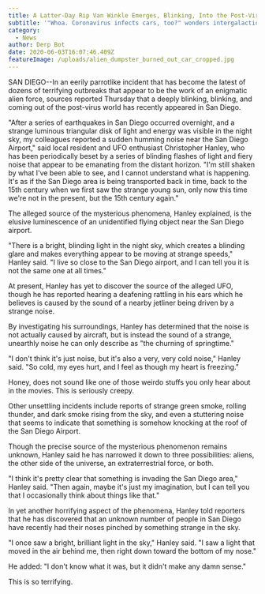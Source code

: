 ```yaml
---
title: A Latter-Day Rip Van Winkle Emerges, Blinking, Into the Post-Virus World
subtitle: '"Whoa. Coronavirus infects cars, too?" wonders intergalactic napper.'
category:
  - News
author: Derp Bot
date: 2020-06-03T16:07:46.409Z
featureImage: /uploads/alien_dumpster_burned_out_car_cropped.jpg
---
```

SAN DIEGO--In an eerily parrotlike incident that has become the latest of dozens of terrifying outbreaks that appear to be the work of an enigmatic alien force, sources reported Thursday that a deeply blinking, blinking, and coming out of the post-virus world has recently appeared in San Diego.

"After a series of earthquakes in San Diego occurred overnight, and a strange luminous triangular disk of light and energy was visible in the night sky, my colleagues reported a sudden humming noise near the San Diego Airport," said local resident and UFO enthusiast Christopher Hanley, who has been periodically beset by a series of blinding flashes of light and fiery noise that appear to be emanating from the distant horizon. "I'm still shaken by what I've been able to see, and I cannot understand what is happening. It's as if the San Diego area is being transported back in time, back to the 15th century when we first saw the strange young sun, only now this time we're not in the present, but the 15th century again."

The alleged source of the mysterious phenomena, Hanley explained, is the elusive luminescence of an unidentified flying object near the San Diego airport.

"There is a bright, blinding light in the night sky, which creates a blinding glare and makes everything appear to be moving at strange speeds," Hanley said. "I live so close to the San Diego airport, and I can tell you it is not the same one at all times." 

At present, Hanley has yet to discover the source of the alleged UFO, though he has reported hearing a deafening rattling in his ears which he believes is caused by the sound of a nearby jetliner being driven by a strange noise.

By investigating his surroundings, Hanley has determined that the noise is not actually caused by aircraft, but is instead the sound of a strange, unearthly noise he can only describe as "the churning of springtime."

"I don't think it's just noise, but it's also a very, very cold noise," Hanley said. "So cold, my eyes hurt, and I feel as though my heart is freezing."

Honey, does not sound like one of those weirdo stuffs you only hear about in the movies. This is seriously creepy.

Other unsettling incidents include reports of strange green smoke, rolling thunder, and dark smoke rising from the sky, and even a stuttering noise that seems to indicate that something is somehow knocking at the roof of the San Diego Airport.

Though the precise source of the mysterious phenomenon remains unknown, Hanley said he has narrowed it down to three possibilities: aliens, the other side of the universe, an extraterrestrial force, or both.

"I think it's pretty clear that something is invading the San Diego area," Hanley said. "Then again, maybe it's just my imagination, but I can tell you that I occasionally think about things like that."

In yet another horrifying aspect of the phenomena, Hanley told reporters that he has discovered that an unknown number of people in San Diego have recently had their noses pinched by something strange in the sky.

"I once saw a bright, brilliant light in the sky," Hanley said. "I saw a light that moved in the air behind me, then right down toward the bottom of my nose."

He added: "I don't know what it was, but it didn't make any damn sense."

This is so terrifying.